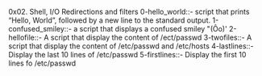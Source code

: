 0x02. Shell, I/O Redirections and filters
0-hello_world::- script that prints “Hello, World”, followed by a new line to the standard output.
1-confused_smiley::- a script that displays a confused smiley "(Ôo)'
2-hellofile::- A script that display the content of /ect/passwd
3-twofiles::- A script that display the content of /etc/passwd and /etc/hosts
4-lastlines::- Display the last 10 lines of /etc/passwd
5-firstlines::- Display the first 10 lines fo /etc/passwd
